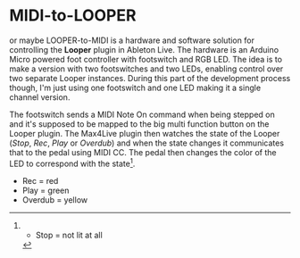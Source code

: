 # MIDI-to-LOOPER #

or maybe LOOPER-to-MIDI is a hardware and software solution for controlling the __Looper__ plugin in Ableton Live. The hardware is an Arduino Micro powered foot controller with footswitch and RGB LED. The idea is to make a version with two footswitches and two LEDs, enabling control over two separate Looper instances. During this part of the development process though, I'm just using one footswitch and one LED making it a single channel version.

The footswitch sends a MIDI Note On command when being stepped on and it's supposed to be mapped to the big multi function button on the Looper plugin. The Max4Live plugin then watches the state of the Looper (*Stop*, *Rec*, *Play* or *Overdub*) and when the state changes it communicates that to the pedal using MIDI CC. The pedal then changes the color of the LED to correspond with the state[^1].

[^1]: * Stop = not lit at all
* Rec = red
* Play = green
* Overdub = yellow